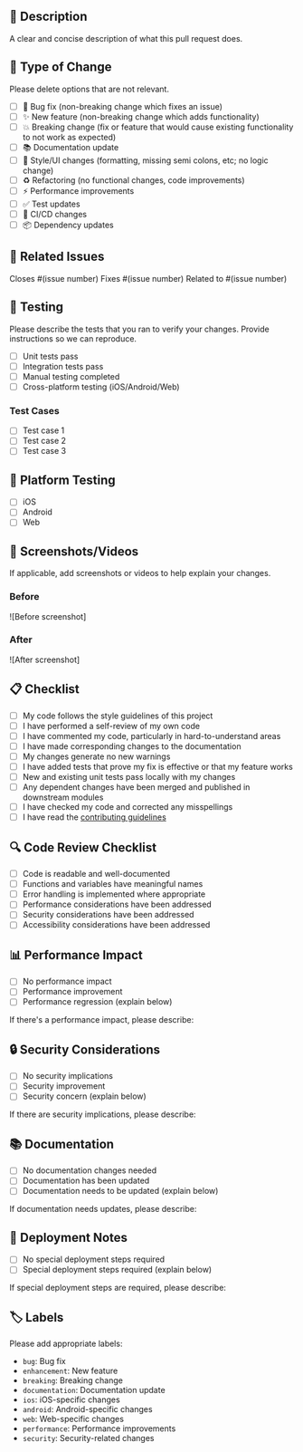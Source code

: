 ## 📝 Description
A clear and concise description of what this pull request does.

## 🎯 Type of Change
Please delete options that are not relevant.

- [ ] 🐛 Bug fix (non-breaking change which fixes an issue)
- [ ] ✨ New feature (non-breaking change which adds functionality)
- [ ] 💥 Breaking change (fix or feature that would cause existing functionality to not work as expected)
- [ ] 📚 Documentation update
- [ ] 🎨 Style/UI changes (formatting, missing semi colons, etc; no logic change)
- [ ] ♻️ Refactoring (no functional changes, code improvements)
- [ ] ⚡ Performance improvements
- [ ] ✅ Test updates
- [ ] 🔧 CI/CD changes
- [ ] 📦 Dependency updates

## 🔗 Related Issues
Closes #(issue number)
Fixes #(issue number)
Related to #(issue number)

## 🧪 Testing
Please describe the tests that you ran to verify your changes. Provide instructions so we can reproduce.

- [ ] Unit tests pass
- [ ] Integration tests pass
- [ ] Manual testing completed
- [ ] Cross-platform testing (iOS/Android/Web)

### Test Cases
- [ ] Test case 1
- [ ] Test case 2
- [ ] Test case 3

## 📱 Platform Testing
- [ ] iOS
- [ ] Android
- [ ] Web

## 📸 Screenshots/Videos
If applicable, add screenshots or videos to help explain your changes.

### Before
![Before screenshot]

### After
![After screenshot]

## 📋 Checklist
- [ ] My code follows the style guidelines of this project
- [ ] I have performed a self-review of my own code
- [ ] I have commented my code, particularly in hard-to-understand areas
- [ ] I have made corresponding changes to the documentation
- [ ] My changes generate no new warnings
- [ ] I have added tests that prove my fix is effective or that my feature works
- [ ] New and existing unit tests pass locally with my changes
- [ ] Any dependent changes have been merged and published in downstream modules
- [ ] I have checked my code and corrected any misspellings
- [ ] I have read the [contributing guidelines](../CONTRIBUTING.md)

## 🔍 Code Review Checklist
- [ ] Code is readable and well-documented
- [ ] Functions and variables have meaningful names
- [ ] Error handling is implemented where appropriate
- [ ] Performance considerations have been addressed
- [ ] Security considerations have been addressed
- [ ] Accessibility considerations have been addressed

## 📊 Performance Impact
- [ ] No performance impact
- [ ] Performance improvement
- [ ] Performance regression (explain below)

If there's a performance impact, please describe:

## 🔒 Security Considerations
- [ ] No security implications
- [ ] Security improvement
- [ ] Security concern (explain below)

If there are security implications, please describe:

## 📚 Documentation
- [ ] No documentation changes needed
- [ ] Documentation has been updated
- [ ] Documentation needs to be updated (explain below)

If documentation needs updates, please describe:

## 🚀 Deployment Notes
- [ ] No special deployment steps required
- [ ] Special deployment steps required (explain below)

If special deployment steps are required, please describe:

## 🏷️ Labels
Please add appropriate labels:
- `bug`: Bug fix
- `enhancement`: New feature
- `breaking`: Breaking change
- `documentation`: Documentation update
- `ios`: iOS-specific changes
- `android`: Android-specific changes
- `web`: Web-specific changes
- `performance`: Performance improvements
- `security`: Security-related changes
